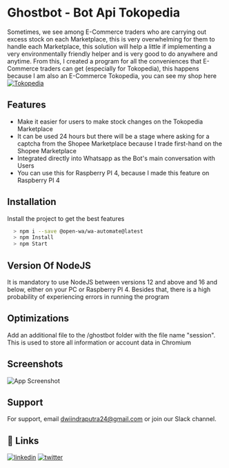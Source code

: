 
# Ghostbot - Bot Api Tokopedia

Sometimes, we see among E-Commerce traders who are carrying out excess stock on each Marketplace, this is very overwhelming for them to handle each Marketplace, this solution will help a little if implementing a very environmentally friendly helper and is very good to do anywhere and anytime. From this, I created a program for all the conveniences that E-Commerce traders can get (especially for Tokopedia), this happens because I am also an E-Commerce Tokopedia, you can see my shop here [![Tokopedia](https://img.shields.io/badge/TP-Tokopedia-green)](https://www.tokopedia.com/indraputrajaya)
## Features

- Make it easier for users to make stock changes on the Tokopedia Marketplace
- It can be used 24 hours but there will be a stage where asking for a captcha from the Shopee Marketplace because I trade first-hand on the Shopee Marketplace
- Integrated directly into Whatsapp as the Bot's main conversation with Users
- You can use this for Raspberry PI 4, because I made this feature on Raspberry PI 4


## Installation

Install the project to get the best features
```bash
  > npm i --save @open-wa/wa-automate@latest
  > npm Install
  > npm Start
```
    
## Version Of NodeJS

It is mandatory to use NodeJS between versions 12 and above and 16 and below, either on your PC or Raspberry PI 4. Besides that, there is a high probability of experiencing errors in running the program


## Optimizations

Add an additional file to the /ghostbot folder with the file name "session". This is used to store all information or account data in Chromium
## Screenshots

![App Screenshot](https://i.postimg.cc/KvFQRGDq/Screenshot-43.png)


## Support

For support, email dwiindraputra24@gmail.com or join our Slack channel.


## 🔗 Links

[![linkedin](https://img.shields.io/badge/linkedin-0A66C2?style=for-the-badge&logo=linkedin&logoColor=white)](https://www.linkedin.com/in/dwi-indra-putranto-740218239/)
[![twitter](https://img.shields.io/badge/Instagram-E4405F?style=for-the-badge&logo=instagram&logoColor=white)](https://www.instagram.com/putrayoyy/)

